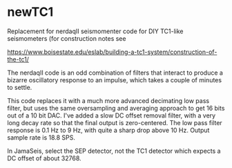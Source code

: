 # newTC1
Replacement for nerdaqII seismomenter code for DIY TC1-like seismometers (for construction notes see 

https://www.boisestate.edu/eslab/building-a-tc1-system/construction-of-the-tc1/

The nerdaqII code is an odd combination of filters that interact to produce a bizarre oscillatory response to an impulse, which takes a couple of minutes to settle.

This code replaces it with a much more advanced decimating low pass filter, but uses the same oversampling and averaging approach to get 16 bits out of a 10 bit DAC.
I've added a slow DC offset removal filter, with a very long decay rate so that the final output is zero-centered. The low pass filter response is 0.1 Hz to 9 Hz, with quite a sharp drop above 10 Hz. Output sample rate is 18.8 SPS.
 
In JamaSeis, select the SEP detector, not the TC1 detector which expects a DC offset of about 32768.
